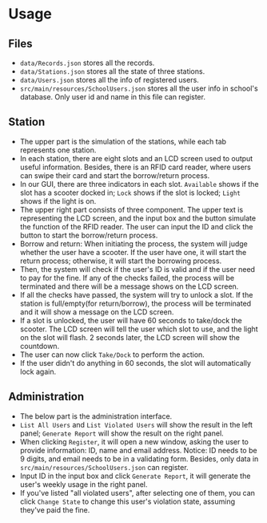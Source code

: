 # Usage
## Files
- `data/Records.json` stores all the records.
- `data/Stations.json` stores all the state of three stations.
- `data/Users.json` stores all the info of registered users.
- `src/main/resources/SchoolUsers.json` stores all the user info in school's database. Only user id and name in this file can register.
## Station
- The upper part is the simulation of the stations, while each tab represents one station.
- In each station, there are eight slots and an LCD screen used to output useful information. Besides, there is an RFID card reader, where users can swipe their card and start the borrow/return process.
- In our GUI, there are three indicators in each slot. `Available` shows if the slot has a scooter docked in; `Lock` shows if the slot is locked; `Light` shows if the light is on.
- The upper right part consists of three component. The upper text is representing the LCD screen, and the input box and the button simulate the function of the RFID reader. The user can input the ID and click the button to start the borrow/return process.
- Borrow and return: When initiating the process, the system will judge whether the user have a scooter. If the user have one, it will start the return process; otherwise, it will start the borrowing process.
- Then, the system will check if the user's ID is valid and if the user need to pay for the fine. If any of the checks failed, the process will be terminated and there will be a message shows on the LCD screen.
- If all the checks have passed, the system will try to unlock a slot. If the station is full/empty(for return/borrow), the process will be terminated and it will show a message on the LCD screen.
- If a slot is unlocked, the user will have 60 seconds to take/dock the scooter. The LCD screen will tell the user which slot to use, and the light on the slot will flash. 2 seconds later, the LCD screen will show the countdown.
- The user can now click `Take/Dock` to perform the action.
- If the user didn't do anything in 60 seconds, the slot will automatically lock again.
## Administration
- The below part is the administration interface.
- `List All Users` and `List Violated Users` will show the result in the left panel; `Generate Report` will show the result on the right panel.
- When clicking `Register`, it will open a new window, asking the user to provide information: ID, name and email address. Notice: ID needs to be 9 digits, and email needs to be in a validating form. Besides, only data in `src/main/resources/SchoolUsers.json` can register.
- Input ID in the input box and click `Generate Report`, it will generate the user's weekly usage in the right panel.
- If you've listed "all violated users", after selecting one of them, you can click `Change State` to change this user's violation state, assuming they've paid the fine.
